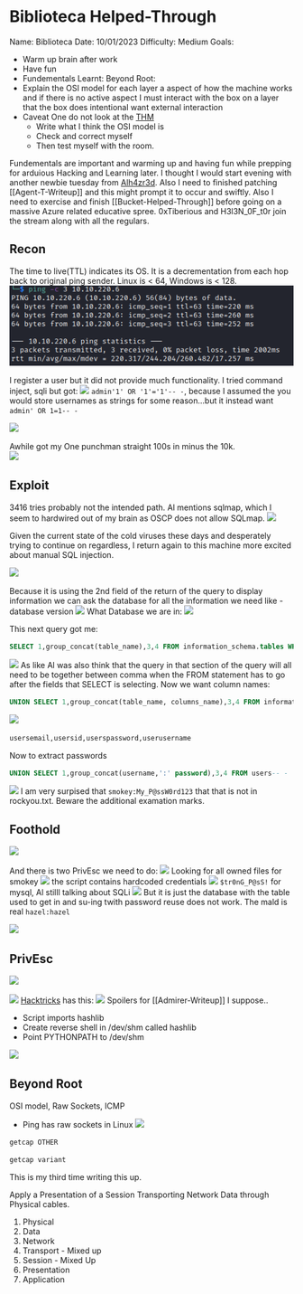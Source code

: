 # Biblioteca Helped-Through

Name: Biblioteca
Date:  10/01/2023
Difficulty:  Medium
Goals:  
- Warm up brain after work
- Have fun
- Fundementals
Learnt:
Beyond Root:
- Explain the OSI model for each layer a aspect of how the machine works and if there is no active aspect I must interact with the box on a layer that the box does intentional want external interaction 
- Caveat One do not look at the [THM](https://tryhackme.com/room/osimodelzi)
	- Write what I think the OSI model is
	- Check and correct myself
	- Then test myself with the room.

Fundementals are important and warming up and having fun while prepping for arduious Hacking and Learning later. I thought I would start evening with another newbie tuesday from [Alh4zr3d](https://www.youtube.com/watch?v=Uz4iv7kHxpI). Also I need to finished patching [[Agent-T-Writeup]] and this might prompt it to occur and swiftly. Also I need to exercise and finish [[Bucket-Helped-Through]] before going on a massive Azure related educative spree. 0xTiberious and H3l3N_0F_t0r join the stream along with all the regulars.

## Recon

The time to live(TTL) indicates its OS. It is a decrementation from each hop back to original ping sender. Linux is < 64, Windows is < 128.
![ping](TryHackMe/Markdown/Biblioteca/Screenshots/ping.png)

I register a user but it did not provide much functionality. I tried command inject, sqli but got: 
![](whileupsetabouttopgun.png)
`admin'1' OR '1'='1'-- -`, because I assumed the you would store usernames as strings for some reason...but it instead want `admin' OR 1=1-- -`

![](butitlikeregular.png)

Awhile got my One punchman straight 100s in minus the 10k.  
![](hydrasmokey.png)

## Exploit

3416 tries probably not the intended path. Al mentions sqlmap, which I seem to hardwired out of my brain as OSCP does not allow SQLmap.
![](sqlmapoutput.png)

Given the current state of the cold viruses these days and desperately trying to continue on regardless, I return again to this machine more excited about manual SQL injection.

![](1stsqli.png)

Because it is using the 2nd field of the return of the query to display information we can ask the database for all the information we need like - database version
![](2ndsqli.png)
What Database we are in:
![](3rdsqli.png)

This next query got me:
```sql
SELECT 1,group_concat(table_name),3,4 FROM information_schema.tables WHERE table_schema != 'mysql' AND table_schema != 'information_schema'-- -
```

![](thissqligotmetoo.png)
As like Al was also think that the query in that section of the query will all need to be together between comma when the FROM statement has to go after the fields that SELECT is selecting. Now we want column names:
```sql
UNION SELECT 1,group_concat(table_name, columns_name),3,4 FROM information_schema.columns WHERE table_schema != 'mysql' AND table_schema != 'information_schema'-- -
```

![](sqlicolumns.png)
```sql
usersemail,usersid,userspassword,userusername
```

Now to extract passwords

```sql
UNION SELECT 1,group_concat(username,':' password),3,4 FROM users-- -
```

![](smokeyPassword.png)
I am very surpised that `smokey:My_P@ssW0rd123` that that is not in rockyou.txt. Beware the additional examation marks.


## Foothold

![](smokeyfoothold.png)

And there is two PrivEsc we need to do:
![](hazelishere.png)
Looking for all owned files for smokey
![](smokeysapp.png)
the script contains hardcoded credentials
![](appscript.png)
`$tr0nG_P@sS!` for mysql, Al stilll talking about SQLi
![](localsqldatabase.png)
But it is just the database with the table used to get in and su-ing twith password reuse does not work. The mald is real `hazel:hazel`

![](realmald.png)
## PrivEsc

![](hasherpythonscript.png)

![](setenvtheenv.png)
[Hacktricks](https://book.hacktricks.xyz/linux-hardening/privilege-escalation#setenv) has this:
![](hacktrickstotherescue.png)
Spoilers for [[Admirer-Writeup]] I suppose..
- Script imports hashlib
- Create reverse shell in /dev/shm called hashlib
- Point PYTHONPATH to /dev/shm

![](root.png)

## Beyond Root

OSI model, Raw Sockets, ICMP

- Ping has  raw sockets in Linux 
![](getcapping.png)
```bash 
getcap OTHER
```

```powershell
getcap variant
```

This is my third time writing this up.

Apply a Presentation of a Session Transporting Network Data through Physical cables. 

1. Physical
2. Data
3. Network
4. Transport - Mixed up
5. Session - Mixed Up
6. Presentation
7. Application
